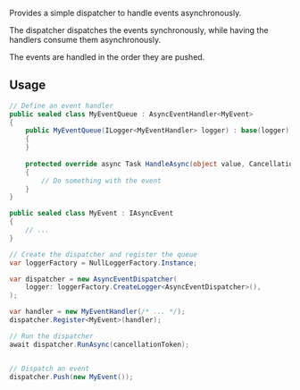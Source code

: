 Provides a simple dispatcher to handle events asynchronously.

The dispatcher dispatches the events synchronously, while having the handlers consume them asynchronously.

The events are handled in the order they are pushed.

## Usage

```csharp
// Define an event handler
public sealed class MyEventQueue : AsyncEventHandler<MyEvent>
{
    public MyEventQueue(ILogger<MyEventHandler> logger) : base(logger)
    {
    }
    
    protected override async Task HandleAsync(object value, CancellationToken cancellationToken)
    {
        // Do something with the event
    }
}

public sealed class MyEvent : IAsyncEvent
{
    // ...
}
```

```csharp
// Create the dispatcher and register the queue
var loggerFactory = NullLoggerFactory.Instance;

var dispatcher = new AsyncEventDispatcher(
    logger: loggerFactory.CreateLogger<AsyncEventDispatcher>(),
);

var handler = new MyEventHandler(/* ... */);
dispatcher.Register<MyEvent>(handler);

// Run the dispatcher
await dispatcher.RunAsync(cancellationToken);


// Dispatch an event
dispatcher.Push(new MyEvent());
```